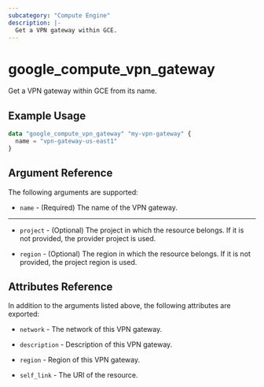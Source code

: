 ```yaml
---
subcategory: "Compute Engine"
description: |-
  Get a VPN gateway within GCE.
---
```


# google\_compute\_vpn\_gateway

Get a VPN gateway within GCE from its name.

## Example Usage

```tf
data "google_compute_vpn_gateway" "my-vpn-gateway" {
  name = "vpn-gateway-us-east1"
}
```

## Argument Reference

The following arguments are supported:

* `name` - (Required) The name of the VPN gateway.


- - -

* `project` - (Optional) The project in which the resource belongs. If it
    is not provided, the provider project is used.

* `region` - (Optional) The region in which the resource belongs. If it
    is not provided, the project region is used.

## Attributes Reference

In addition to the arguments listed above, the following attributes are exported:

* `network` - The network of this VPN gateway.

* `description` - Description of this VPN gateway.

* `region` - Region of this VPN gateway.

* `self_link` - The URI of the resource.
